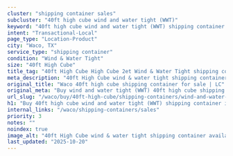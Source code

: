 ```yaml
---
cluster: "shipping container sales"
subcluster: "40ft high cube wind and water tight (WWT)"
keyword: "40ft high cube wind and water tight (WWT) shipping container for sale Waco, TX"
intent: "Transactional-Local"
page_type: "Location-Product"
city: "Waco, TX"
service_type: "shipping container"
condition: "Wind & Water Tight"
size: "40ft High Cube"
title_tag: "40ft High Cube High Cube 2et Wind & Water Tight shipping container Sales in Waco | LC Container"
meta_description: "40ft High Cube wind & water tight shipping container sales in Waco. High cube containers with extra height. Fast delivery, competitive pricing. Serving shipping containers area. Quote ID: SYX. Call (214) 524-4168 for your free quote today."
original_title: "Waco 40ft high cube shipping container for sale | LC"
original_meta: "Buy wind and water tight (WWT) 40ft high cube shipping container sale with local delivery in Waco, TX. LC Container — local Since 2003. Request a fast quote today."
url_slug: "/waco/buy/40ft-high-cube/shipping-containers/wind-and-water-tight-wwt"
h1: "Buy 40ft high cube wind and water tight (WWT) shipping container in Waco"
internal_links: "/waco/shipping-containers/sales"
priority: 3
notes: ""
noindex: true
image_alt: "40ft High Cube wind & water tight shipping container available for delivery in Waco"
last_updated: "2025-10-20"
---
```


<!-- TODO: Add unique city/inventory copy, images, and internal links here. -->
